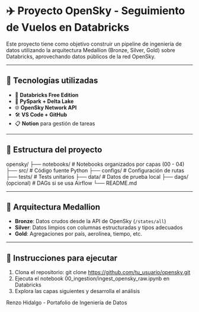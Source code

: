 # ✈️ Proyecto OpenSky - Seguimiento de Vuelos en Databricks

Este proyecto tiene como objetivo construir un pipeline de ingeniería de datos utilizando la arquitectura Medallion (Bronze, Silver, Gold) sobre Databricks, aprovechando datos públicos de la red OpenSky.

---

## 🔧 Tecnologías utilizadas

- 🧠 **Databricks Free Edition**
- 🔁 **PySpark + Delta Lake**
- 🌐 **OpenSky Network API**
- 🛠 **VS Code + GitHub**
- 📋 **Notion** para gestión de tareas

---

## 📂 Estructura del proyecto
opensky/
├── notebooks/ # Notebooks organizados por capas (00 - 04)
├── src/ # Código fuente Python
├── configs/ # Configuración de rutas
├── tests/ # Tests unitarios
├── data/ # Datos de prueba local
├── dags/ (opcional) # DAGs si se usa Airflow
└── README.md

---

## 🧱 Arquitectura Medallion

- **Bronze**: Datos crudos desde la API de OpenSky (`/states/all`)
- **Silver**: Datos limpios con columnas estructuradas y tipos adecuados
- **Gold**: Agregaciones por país, aerolínea, tiempo, etc.

---

## 🚀 Instrucciones para ejecutar

1. Clona el repositorio:
    git clone https://github.com/tu_usuario/opensky.git
2. Ejecuta el notebook 00_ingestion/ingest_opensky_raw.ipynb en Databricks
3. Explora las capas siguientes y desarrolla el análisis

Renzo Hidalgo - Portafolio de Ingeniería de Datos
